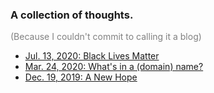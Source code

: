 <!-- {% include=head %} -->

### A collection of thoughts.

<p style="color:grey">(Because I couldn't commit to calling it a blog)</p>

* [Jul. 13, 2020: Black Lives Matter](07-13-20-blm.html)
* [Mar. 24, 2020: What's in a (domain) name?](03-24-20-domain-name.html)
* [Dec. 19, 2019: A New Hope](12-19-19-a-new-hope.html)

<!-- {% include=tail %} -->
